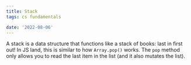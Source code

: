 ```yaml
---
title: Stack
tags: cs fundamentals

date: '2022-08-06'
---
```


A stack is a data structure that functions like a stack of books: last in first out! In JS land, this is similar to how `Array.pop()` works. The `pop` method only allows you to read the last item in the list (and it also mutates the list).
